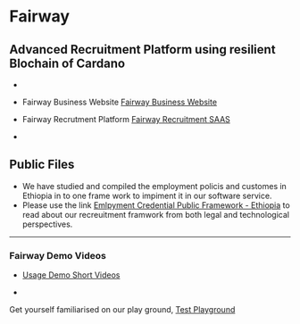 # Fairway 
## Advanced Recruitment Platform using resilient Blochain of Cardano
-

- Fairway Business Website [Fairway Business Website](https://fairway.global/)
- Fairway Recrutment Platform [Fairway Recruitment SAAS](https://fairway.work/)

-
## Public Files

- We have studied and compiled the employment policis and customes in Ethiopia in to one frame work to impiment it in our software service.
- Please use the link [Emlpyment Credential Public Framework - Ethiopia](https://github.com/https-fairway-global/public-files/blob/main/Employment%20Credentials%20in%20Ethiopia%20-%20Public%20Framework%20.pdf) to read about our recreuitment framwork from both legal and technological perspectives.

---

### Fairway Demo Videos

- [Usage Demo Short Videos](https://www.youtube.com/watch?v=4pRClavTHpE&list=PLfzroa-7VhPaEhkvR0q9snLZm4eWGARm7)

-

Get yourself familiarised on our play ground, [Test Playground](https://test.fairway.work/)
